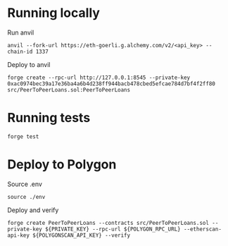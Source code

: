 # Running locally

Run anvil

```
anvil --fork-url https://eth-goerli.g.alchemy.com/v2/<api_key> --chain-id 1337
```

Deploy to anvil

```
forge create --rpc-url http://127.0.0.1:8545 --private-key 0xac0974bec39a17e36ba4a6b4d238ff944bacb478cbed5efcae784d7bf4f2ff80 src/PeerToPeerLoans.sol:PeerToPeerLoans
```

# Running tests

```
forge test
```

# Deploy to Polygon

Source .env

```
source ./env
```

Deploy and verify

```
forge create PeerToPeerLoans --contracts src/PeerToPeerLoans.sol --private-key ${PRIVATE_KEY} --rpc-url ${POLYGON_RPC_URL} --etherscan-api-key ${POLYGONSCAN_API_KEY} --verify
```
